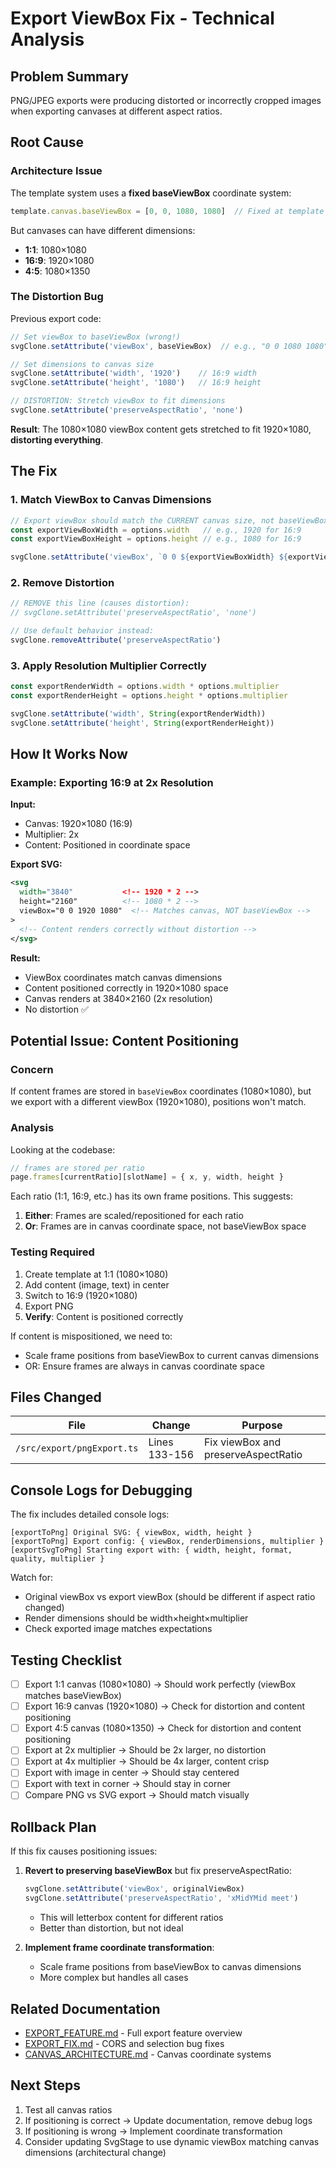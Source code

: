 # Export ViewBox Fix - Technical Analysis

## Problem Summary

PNG/JPEG exports were producing distorted or incorrectly cropped images when exporting canvases at different aspect ratios.

## Root Cause

### Architecture Issue
The template system uses a **fixed baseViewBox** coordinate system:
```typescript
template.canvas.baseViewBox = [0, 0, 1080, 1080]  // Fixed at template creation
```

But canvases can have different dimensions:
- **1:1**: 1080×1080
- **16:9**: 1920×1080
- **4:5**: 1080×1350

### The Distortion Bug
Previous export code:
```typescript
// Set viewBox to baseViewBox (wrong!)
svgClone.setAttribute('viewBox', baseViewBox)  // e.g., "0 0 1080 1080"

// Set dimensions to canvas size
svgClone.setAttribute('width', '1920')    // 16:9 width
svgClone.setAttribute('height', '1080')   // 16:9 height

// DISTORTION: Stretch viewBox to fit dimensions
svgClone.setAttribute('preserveAspectRatio', 'none')
```

**Result**: The 1080×1080 viewBox content gets stretched to fit 1920×1080, **distorting everything**.

## The Fix

### 1. Match ViewBox to Canvas Dimensions
```typescript
// Export viewBox should match the CURRENT canvas size, not baseViewBox
const exportViewBoxWidth = options.width   // e.g., 1920 for 16:9
const exportViewBoxHeight = options.height // e.g., 1080 for 16:9

svgClone.setAttribute('viewBox', `0 0 ${exportViewBoxWidth} ${exportViewBoxHeight}`)
```

### 2. Remove Distortion
```typescript
// REMOVE this line (causes distortion):
// svgClone.setAttribute('preserveAspectRatio', 'none')

// Use default behavior instead:
svgClone.removeAttribute('preserveAspectRatio')
```

### 3. Apply Resolution Multiplier Correctly
```typescript
const exportRenderWidth = options.width * options.multiplier
const exportRenderHeight = options.height * options.multiplier

svgClone.setAttribute('width', String(exportRenderWidth))
svgClone.setAttribute('height', String(exportRenderHeight))
```

## How It Works Now

### Example: Exporting 16:9 at 2x Resolution

**Input:**
- Canvas: 1920×1080 (16:9)
- Multiplier: 2x
- Content: Positioned in coordinate space

**Export SVG:**
```xml
<svg
  width="3840"           <!-- 1920 * 2 -->
  height="2160"          <!-- 1080 * 2 -->
  viewBox="0 0 1920 1080"  <!-- Matches canvas, NOT baseViewBox -->
>
  <!-- Content renders correctly without distortion -->
</svg>
```

**Result:**
- ViewBox coordinates match canvas dimensions
- Content positioned correctly in 1920×1080 space
- Canvas renders at 3840×2160 (2x resolution)
- No distortion ✅

## Potential Issue: Content Positioning

### Concern
If content frames are stored in `baseViewBox` coordinates (1080×1080), but we export with a different viewBox (1920×1080), positions won't match.

### Analysis
Looking at the codebase:
```typescript
// frames are stored per ratio
page.frames[currentRatio][slotName] = { x, y, width, height }
```

Each ratio (1:1, 16:9, etc.) has its own frame positions. This suggests:
1. **Either**: Frames are scaled/repositioned for each ratio
2. **Or**: Frames are in canvas coordinate space, not baseViewBox space

### Testing Required
1. Create template at 1:1 (1080×1080)
2. Add content (image, text) in center
3. Switch to 16:9 (1920×1080)
4. Export PNG
5. **Verify**: Content is positioned correctly

If content is mispositioned, we need to:
- Scale frame positions from baseViewBox to current canvas dimensions
- OR: Ensure frames are always in canvas coordinate space

## Files Changed

| File | Change | Purpose |
|------|--------|---------|
| `/src/export/pngExport.ts` | Lines 133-156 | Fix viewBox and preserveAspectRatio |

## Console Logs for Debugging

The fix includes detailed console logs:
```
[exportToPng] Original SVG: { viewBox, width, height }
[exportToPng] Export config: { viewBox, renderDimensions, multiplier }
[exportSvgToPng] Starting export with: { width, height, format, quality, multiplier }
```

Watch for:
- Original viewBox vs export viewBox (should be different if aspect ratio changed)
- Render dimensions should be width×height×multiplier
- Check exported image matches expectations

## Testing Checklist

- [ ] Export 1:1 canvas (1080×1080) → Should work perfectly (viewBox matches baseViewBox)
- [ ] Export 16:9 canvas (1920×1080) → Check for distortion and content positioning
- [ ] Export 4:5 canvas (1080×1350) → Check for distortion and content positioning
- [ ] Export at 2x multiplier → Should be 2x larger, no distortion
- [ ] Export at 4x multiplier → Should be 4x larger, content crisp
- [ ] Export with image in center → Should stay centered
- [ ] Export with text in corner → Should stay in corner
- [ ] Compare PNG vs SVG export → Should match visually

## Rollback Plan

If this fix causes positioning issues:

1. **Revert to preserving baseViewBox** but fix preserveAspectRatio:
   ```typescript
   svgClone.setAttribute('viewBox', originalViewBox)
   svgClone.setAttribute('preserveAspectRatio', 'xMidYMid meet')
   ```
   - This will letterbox content for different ratios
   - Better than distortion, but not ideal

2. **Implement frame coordinate transformation**:
   - Scale frame positions from baseViewBox to canvas dimensions
   - More complex but handles all cases

## Related Documentation

- [EXPORT_FEATURE.md](./EXPORT_FEATURE.md) - Full export feature overview
- [EXPORT_FIX.md](./EXPORT_FIX.md) - CORS and selection bug fixes
- [CANVAS_ARCHITECTURE.md](./CANVAS_ARCHITECTURE.md) - Canvas coordinate systems

## Next Steps

1. Test all canvas ratios
2. If positioning is correct → Update documentation, remove debug logs
3. If positioning is wrong → Implement coordinate transformation
4. Consider updating SvgStage to use dynamic viewBox matching canvas dimensions (architectural change)
